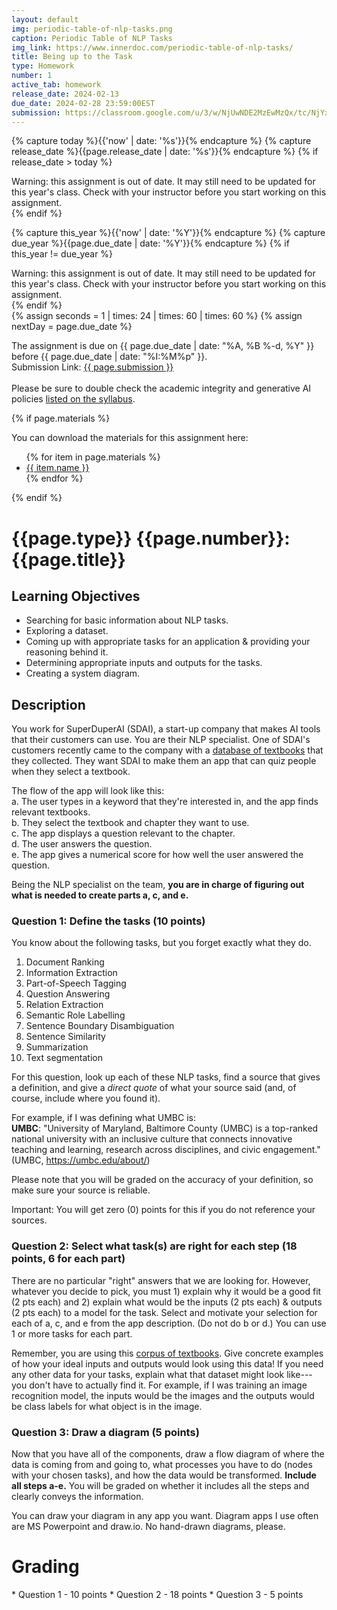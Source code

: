 ```yaml
---
layout: default
img: periodic-table-of-nlp-tasks.png
caption: Periodic Table of NLP Tasks
img_link: https://www.innerdoc.com/periodic-table-of-nlp-tasks/
title: Being up to the Task
type: Homework
number: 1
active_tab: homework
release_date: 2024-02-13
due_date: 2024-02-28 23:59:00EST
submission: https://classroom.google.com/u/3/w/NjUwNDE2MzEwMzQx/tc/NjYxNTY4NzY1MDM0
---
```


<!-- Check whether the assignment is ready to release -->
{% capture today %}{{'now' | date: '%s'}}{% endcapture %}
{% capture release_date %}{{page.release_date | date: '%s'}}{% endcapture %}
{% if release_date > today %} 
<div class="alert alert-danger">
Warning: this assignment is out of date.  It may still need to be updated for this year's class.  Check with your instructor before you start working on this assignment.
</div>
{% endif %}
<!-- End of check whether the assignment is up to date -->


<!-- Check whether the assignment is up to date -->
{% capture this_year %}{{'now' | date: '%Y'}}{% endcapture %}
{% capture due_year %}{{page.due_date | date: '%Y'}}{% endcapture %}
{% if this_year != due_year %} 
<div class="alert alert-danger">
Warning: this assignment is out of date.  It may still need to be updated for this year's class.  Check with your instructor before you start working on this assignment.
</div>
{% endif %}
<!-- End of check whether the assignment is up to date -->


<div class="alert alert-info">
{% assign seconds = 1 | times: 24 | times: 60 | times: 60 %}
{% assign nextDay = page.due_date %}

The assignment is due on {{ page.due_date | date: "%A, %B %-d, %Y" }} before {{ page.due_date | date: "%I:%M%p" }}.
<br>
Submission Link: <a href="{{page.submission}}">{{ page.submission }}</a><br><br>
Please be sure to double check the academic integrity and generative AI policies <a href="https://laramartin.net/NLP-class/#academic-integrity">listed on the syllabus</a>.
</div>

{% if page.materials %}
<div class="alert alert-info">
You can download the materials for this assignment here:
<ul>
{% for item in page.materials %}
<li><a href="{{item.url}}">{{ item.name }}</a></li>
{% endfor %}
</ul>
</div>
{% endif %}


{{page.type}} {{page.number}}: {{page.title}}
=============================================================

## Learning Objectives

* Searching for basic information about NLP tasks.
* Exploring a dataset.
* Coming up with appropriate tasks for an application & providing your reasoning behind it.
* Determining appropriate inputs and outputs for the tasks.
* Creating a system diagram.


## Description
You work for SuperDuperAI (SDAI), a start-up company that makes AI tools that their customers can use. You are their NLP specialist. One of SDAI's customers recently came to the company with a [database of textbooks](https://huggingface.co/datasets/open-phi/textbooks) that they collected. They want SDAI to make them an app that can quiz people when they select a textbook.

The flow of the app will look like this:<br>
a. The user types in a keyword that they're interested in, and the app finds relevant textbooks.<br>
b. They select the textbook and chapter they want to use.<br>
c. The app displays a question relevant to the chapter.<br>
d. The user answers the question.<br>
e. The app gives a numerical score for how well the user answered the question.

Being the NLP specialist on the team, **you are in charge of figuring out what is needed to create parts a, c, and e.**


### Question 1: Define the tasks (10 points)

You know about the following tasks, but you forget exactly what they do.
1. Document Ranking
2. Information Extraction
3. Part-of-Speech Tagging
4. Question Answering
5. Relation Extraction
6. Semantic Role Labelling
7. Sentence Boundary Disambiguation
8. Sentence Similarity
9. Summarization
10. Text segmentation

For this question, look up each of these NLP tasks, find a source that gives a definition, and give a *direct quote* of what your source said (and, of course, include where you found it).

For example, if I was defining what UMBC is:<br>
**UMBC**: "University of Maryland, Baltimore County (UMBC) is a top-ranked national university with an inclusive culture that connects innovative teaching and learning, research across disciplines, and civic engagement." (UMBC, https://umbc.edu/about/)

Please note that you will be graded on the accuracy of your definition, so make sure your source is reliable.

<div class="alert alert-info">
Important: You will get zero (0) points for this if you do not reference your sources.
</div>

### Question 2: Select what task(s) are right for each step (18 points, 6 for each part)
There are no particular "right" answers that we are looking for. However, whatever you decide to pick, you must 1) explain why it would be a good fit (2 pts each) and 2) explain what would be the inputs (2 pts each) & outputs (2 pts each) to a model for the task. Select and motivate your selection for each of a, c, and e from the app description. (Do not do b or d.) You can use 1 or more tasks for each part.

Remember, you are using this [corpus of textbooks](https://huggingface.co/datasets/open-phi/textbooks). Give concrete examples of how your ideal inputs and outputs would look using this data! If you need any other data for your tasks, explain what that dataset might look like---you don't have to actually find it. 
For example, if I was training an image recognition model, the inputs would be the images and the outputs would be class labels for what object is in the image.


### Question 3: Draw a diagram (5 points)
Now that you have all of the components, draw a flow diagram of where the data is coming from and going to, what processes you have to do (nodes with your chosen tasks), and how the data would be transformed. **Include all steps a-e.** You will be graded on whether it includes all the steps and clearly conveys the information.

You can draw your diagram in any app you want. Diagram apps I use often are MS Powerpoint and draw.io. No hand-drawn diagrams, please.

# Grading
<div class="alert alert-warning" markdown="1">
* Question 1 - 10 points
* Question 2 - 18 points
* Question 3 - 5 points
</div>
